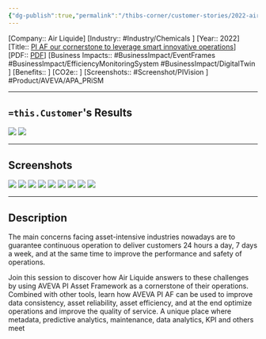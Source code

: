 ```yaml
---
{"dg-publish":true,"permalink":"/thibs-corner/customer-stories/2022-air-liquide-pi-af-our-cornerstone-to-leverage-smart-innovative-operations/","noteIcon":""}
---
```


[Company:: Air Liquide]
[Industry:: #Industry/Chemicals ]
[Year:: 2022]
[Title:: [PI AF our cornerstone to leverage smart innovative operations](https://resources.osisoft.com/presentations/pi-af--our-cornerstone-to-leverage-smart-innovative-operations---air-liquide/)]
[PDF:: [PDF](https://cdn.osisoft.com/osi/presentations/2022-AVEVA-Amsterdam/UC22EU-D2CH050-Air-Liquide-Gentil-How-AF-is-becoming-an-essential-cornerstone.pdf)]
[Business Impacts:: #BusinessImpact/EventFrames #BusinessImpact/EfficiencyMonitoringSystem #BusinessImpact/DigitalTwin ]
[Benefits:: ]
[CO2e:: ]
[Screenshots:: #Screenshot/PIVision ] 
#Product/AVEVA/APA_PRiSM 

---
## `=this.Customer`'s Results
![](https://i.imgur.com/Fzj8Fhj.png)
![](https://i.imgur.com/fei57GC.png)

---
## Screenshots
![](https://i.imgur.com/cTewA3D.png)
![](https://i.imgur.com/kntDE1T.png)
![](https://i.imgur.com/Q4bL2To.png)
![](https://i.imgur.com/Kc8WWSE.png)
![](https://i.imgur.com/dq30rAB.png)
![](https://i.imgur.com/GGajPJP.png)
![](https://i.imgur.com/wNz9p4P.png)
![](https://i.imgur.com/oULCDkF.png)
![](https://i.imgur.com/ltKO8M1.png)

---
## Description
The main concerns facing asset-intensive industries nowadays are to guarantee continuous operation to deliver customers 24 hours a day, 7 days a week, and at the same time to improve the performance and safety of operations.

  
Join this session to discover how Air Liquide answers to these challenges by using AVEVA PI Asset Framework as a cornerstone of their operations. Combined with other tools, learn how AVEVA PI AF can be used to improve data consistency, asset reliability, asset efficiency, and at the end optimize operations and improve the quality of service. A unique place where metadata, predictive analytics, maintenance, data analytics, KPI and others meet